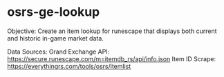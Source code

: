 # osrs-ge-lookup

Objective:
Create an item lookup for runescape that displays both current and historic in-game market data.


Data Sources:
Grand Exchange API: https://secure.runescape.com/m=itemdb_rs/api/info.json
Item ID Scrape: https://everythingrs.com/tools/osrs/itemlist
